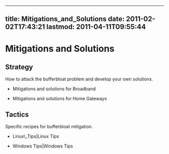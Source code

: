 
---
title: Mitigations_and_Solutions
date: 2011-02-02T17:43:21
lastmod: 2011-04-11T09:55:44
---
Mitigations and Solutions
=========================

Strategy
--------

How to attack the bufferbloat problem and develop your own solutions.

-   <link>Mitigations and solutions for Broadband</link>

<!-- -->

-   <link>Mitigations and solutions for Home Gateways</link>

Tactics
-------

Specific recipes for bufferbloat mitigation.

-   <link>Linux\_Tips|Linux Tips</link>

<!-- -->

-   <link>Windows Tips|Windows Tips</link>

